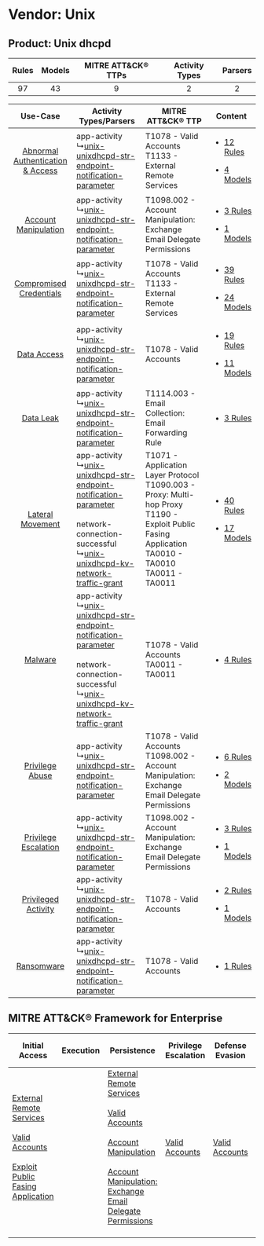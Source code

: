 Vendor: Unix
============
Product: Unix dhcpd
-------------------
| Rules | Models | MITRE ATT&CK® TTPs | Activity Types | Parsers |
|:-----:|:------:|:------------------:|:--------------:|:-------:|
|  97   |   43   |         9          |       2        |    2    |

|    Use-Case    | Activity Types/Parsers    | MITRE ATT&CK® TTP    | Content    |
|:----:| ---- | ---- | ---- |
| [Abnormal Authentication & Access](../../../UseCases/uc_abnormal_authentication_&_access.md) |  app-activity<br> ↳[unix-unixdhcpd-str-endpoint-notification-parameter](Ps/pC_unixunixdhcpdstrendpointnotificationparameter.md)<br>    | T1078 - Valid Accounts<br>T1133 - External Remote Services<br>    | [<ul><li>12 Rules</li></ul><ul><li>4 Models</li></ul>](RM/r_m_unix_unix_dhcpd_Abnormal_Authentication_&_Access.md) |
|    [Account Manipulation](../../../UseCases/uc_account_manipulation.md)    |  app-activity<br> ↳[unix-unixdhcpd-str-endpoint-notification-parameter](Ps/pC_unixunixdhcpdstrendpointnotificationparameter.md)<br>    | T1098.002 - Account Manipulation: Exchange Email Delegate Permissions<br>    | [<ul><li>3 Rules</li></ul><ul><li>1 Models</li></ul>](RM/r_m_unix_unix_dhcpd_Account_Manipulation.md)    |
|          [Compromised Credentials](../../../UseCases/uc_compromised_credentials.md)          |  app-activity<br> ↳[unix-unixdhcpd-str-endpoint-notification-parameter](Ps/pC_unixunixdhcpdstrendpointnotificationparameter.md)<br>    | T1078 - Valid Accounts<br>T1133 - External Remote Services<br>    | [<ul><li>39 Rules</li></ul><ul><li>24 Models</li></ul>](RM/r_m_unix_unix_dhcpd_Compromised_Credentials.md)         |
|    [Data Access](../../../UseCases/uc_data_access.md)    |  app-activity<br> ↳[unix-unixdhcpd-str-endpoint-notification-parameter](Ps/pC_unixunixdhcpdstrendpointnotificationparameter.md)<br>    | T1078 - Valid Accounts<br>    | [<ul><li>19 Rules</li></ul><ul><li>11 Models</li></ul>](RM/r_m_unix_unix_dhcpd_Data_Access.md)    |
|    [Data Leak](../../../UseCases/uc_data_leak.md)    |  app-activity<br> ↳[unix-unixdhcpd-str-endpoint-notification-parameter](Ps/pC_unixunixdhcpdstrendpointnotificationparameter.md)<br>    | T1114.003 - Email Collection: Email Forwarding Rule<br>    | [<ul><li>3 Rules</li></ul>](RM/r_m_unix_unix_dhcpd_Data_Leak.md)    |
|    [Lateral Movement](../../../UseCases/uc_lateral_movement.md)    |  app-activity<br> ↳[unix-unixdhcpd-str-endpoint-notification-parameter](Ps/pC_unixunixdhcpdstrendpointnotificationparameter.md)<br><br> network-connection-successful<br> ↳[unix-unixdhcpd-kv-network-traffic-grant](Ps/pC_unixunixdhcpdkvnetworktrafficgrant.md)<br> | T1071 - Application Layer Protocol<br>T1090.003 - Proxy: Multi-hop Proxy<br>T1190 - Exploit Public Fasing Application<br>TA0010 - TA0010<br>TA0011 - TA0011<br> | [<ul><li>40 Rules</li></ul><ul><li>17 Models</li></ul>](RM/r_m_unix_unix_dhcpd_Lateral_Movement.md)    |
|    [Malware](../../../UseCases/uc_malware.md)    |  app-activity<br> ↳[unix-unixdhcpd-str-endpoint-notification-parameter](Ps/pC_unixunixdhcpdstrendpointnotificationparameter.md)<br><br> network-connection-successful<br> ↳[unix-unixdhcpd-kv-network-traffic-grant](Ps/pC_unixunixdhcpdkvnetworktrafficgrant.md)<br> | T1078 - Valid Accounts<br>TA0011 - TA0011<br>    | [<ul><li>4 Rules</li></ul>](RM/r_m_unix_unix_dhcpd_Malware.md)    |
|    [Privilege Abuse](../../../UseCases/uc_privilege_abuse.md)    |  app-activity<br> ↳[unix-unixdhcpd-str-endpoint-notification-parameter](Ps/pC_unixunixdhcpdstrendpointnotificationparameter.md)<br>    | T1078 - Valid Accounts<br>T1098.002 - Account Manipulation: Exchange Email Delegate Permissions<br>    | [<ul><li>6 Rules</li></ul><ul><li>2 Models</li></ul>](RM/r_m_unix_unix_dhcpd_Privilege_Abuse.md)    |
|    [Privilege Escalation](../../../UseCases/uc_privilege_escalation.md)    |  app-activity<br> ↳[unix-unixdhcpd-str-endpoint-notification-parameter](Ps/pC_unixunixdhcpdstrendpointnotificationparameter.md)<br>    | T1098.002 - Account Manipulation: Exchange Email Delegate Permissions<br>    | [<ul><li>3 Rules</li></ul><ul><li>1 Models</li></ul>](RM/r_m_unix_unix_dhcpd_Privilege_Escalation.md)    |
|    [Privileged Activity](../../../UseCases/uc_privileged_activity.md)    |  app-activity<br> ↳[unix-unixdhcpd-str-endpoint-notification-parameter](Ps/pC_unixunixdhcpdstrendpointnotificationparameter.md)<br>    | T1078 - Valid Accounts<br>    | [<ul><li>2 Rules</li></ul><ul><li>1 Models</li></ul>](RM/r_m_unix_unix_dhcpd_Privileged_Activity.md)    |
|    [Ransomware](../../../UseCases/uc_ransomware.md)    |  app-activity<br> ↳[unix-unixdhcpd-str-endpoint-notification-parameter](Ps/pC_unixunixdhcpdstrendpointnotificationparameter.md)<br>    | T1078 - Valid Accounts<br>    | [<ul><li>1 Rules</li></ul>](RM/r_m_unix_unix_dhcpd_Ransomware.md)    |

MITRE ATT&CK® Framework for Enterprise
--------------------------------------
| Initial Access                                                                                                                                                                                                                         | Execution | Persistence                                                                                                                                                                                                                                                                                                                                 | Privilege Escalation                                                | Defense Evasion                                                     | Credential Access | Discovery | Lateral Movement | Collection                                                                                                                                                            | Command and Control                                                                                                                                                                                                      | Exfiltration | Impact |
| -------------------------------------------------------------------------------------------------------------------------------------------------------------------------------------------------------------------------------------- | --------- | ------------------------------------------------------------------------------------------------------------------------------------------------------------------------------------------------------------------------------------------------------------------------------------------------------------------------------------------- | ------------------------------------------------------------------- | ------------------------------------------------------------------- | ----------------- | --------- | ---------------- | --------------------------------------------------------------------------------------------------------------------------------------------------------------------- | ------------------------------------------------------------------------------------------------------------------------------------------------------------------------------------------------------------------------ | ------------ | ------ |
| [External Remote Services](https://attack.mitre.org/techniques/T1133)<br><br>[Valid Accounts](https://attack.mitre.org/techniques/T1078)<br><br>[Exploit Public Fasing Application](https://attack.mitre.org/techniques/T1190)<br><br> |           | [External Remote Services](https://attack.mitre.org/techniques/T1133)<br><br>[Valid Accounts](https://attack.mitre.org/techniques/T1078)<br><br>[Account Manipulation](https://attack.mitre.org/techniques/T1098)<br><br>[Account Manipulation: Exchange Email Delegate Permissions](https://attack.mitre.org/techniques/T1098/002)<br><br> | [Valid Accounts](https://attack.mitre.org/techniques/T1078)<br><br> | [Valid Accounts](https://attack.mitre.org/techniques/T1078)<br><br> |                   |           |                  | [Email Collection](https://attack.mitre.org/techniques/T1114)<br><br>[Email Collection: Email Forwarding Rule](https://attack.mitre.org/techniques/T1114/003)<br><br> | [Proxy: Multi-hop Proxy](https://attack.mitre.org/techniques/T1090/003)<br><br>[Application Layer Protocol](https://attack.mitre.org/techniques/T1071)<br><br>[Proxy](https://attack.mitre.org/techniques/T1090)<br><br> |              |        |